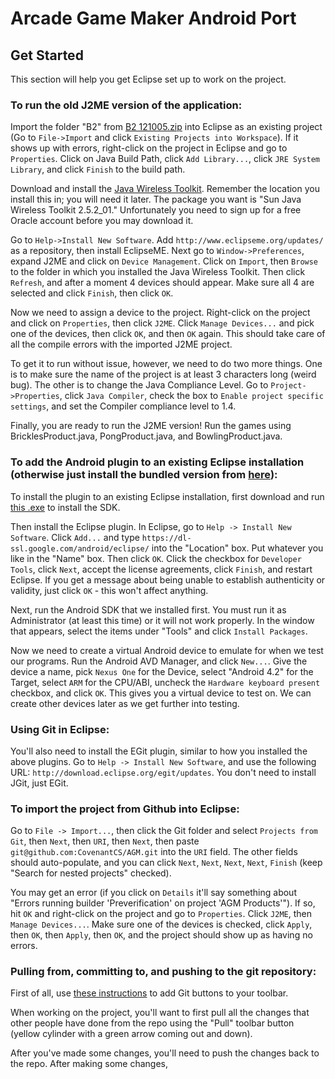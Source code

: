 Arcade Game Maker Android Port
==============================

Get Started
-----------

This section will help you get Eclipse set up to work on the project.

### To run the old J2ME version of the application:

Import the folder "B2" from [B2 121005.zip](http://kepler.covenant.edu/COS375/AGMProject/B2%20121005.zip) into Eclipse as an existing project (Go to `File->Import` and click `Existing Projects into Workspace`). If it shows up with errors, right-click on the project in Eclipse and go to `Properties`. Click on Java Build Path, click `Add Library...`, click `JRE System Library`, and click `Finish` to the build path.

Download and install the [Java Wireless Toolkit](http://www.oracle.com/technetwork/java/javasebusiness/downloads/java-archive-downloads-javame-419430.html#sun_java_wireless_toolkit-2.5.2_01b-oth-JPR). Remember the location you install this in; you will need it later. The package you want is "Sun Java Wireless Toolkit 2.5.2_01." Unfortunately you need to sign up for a free Oracle account before you may download it. 

Go to `Help->Install New Software`. Add `http://www.eclipseme.org/updates/` as a repository, then install EclipseME. Next go to `Window->Preferences`, expand J2ME and click on `Device Management`. Click on `Import`, then `Browse` to the folder in which you installed the Java Wireless Toolkit. Then click `Refresh`, and after a moment 4 devices should appear. Make sure all 4 are selected and click `Finish`, then click `OK`.

Now we need to assign a device to the project. Right-click on the project and click on `Properties`, then click `J2ME`. Click `Manage Devices...` and pick one of the devices, then click `OK`, and then `OK` again. This should take care of all the compile errors with the imported J2ME project.

To get it to run without issue, however, we need to do two more things. One is to make sure the name of the project is at least 3 characters long (weird bug). The other is to change the Java Compliance Level. Go to `Project->Properties`, click `Java Compiler`, check the box to `Enable project specific settings`, and set the Compiler compliance level to 1.4.

Finally, you are ready to run the J2ME version! Run the games using BricklesProduct.java, PongProduct.java, and BowlingProduct.java.

### To add the Android plugin to an existing Eclipse installation (otherwise just install the bundled version from [here](http://developer.android.com/sdk/index.html)):

To install the plugin to an existing Eclipse installation, first download and run [this .exe](http://dl.google.com/android/installer_r21.0.1-windows.exe) to install the SDK.

Then install the Eclipse plugin. In Eclipse, go to `Help -> Install New Software`. Click `Add...` and type `https://dl-ssl.google.com/android/eclipse/` into the "Location" box. Put whatever you like in the "Name" box. Then click `OK`. Click the checkbox for `Developer Tools`, click `Next`, accept the license agreements, click `Finish`, and restart Eclipse. If you get a message about being unable to establish authenticity or validity, just click `OK` - this won't affect anything.

Next, run the Android SDK that we installed first. You must run it as Administrator (at least this time) or it will not work properly. In the window that appears, select the items under "Tools" and click `Install Packages`.

Now we need to create a virtual Android device to emulate for when we test our programs. Run the Android AVD Manager, and click `New...`. Give the device a name, pick `Nexus One` for the Device, select "Android 4.2" for the Target, select `ARM` for the CPU/ABI, uncheck the `Hardware keyboard present` checkbox, and click `OK`. This gives you a virtual device to test on. We can create other devices later as we get further into testing.

### Using Git in Eclipse:

You'll also need to install the EGit plugin, similar to how you installed the above plugins. Go to `Help -> Install New Software`, and use the following URL: `http://download.eclipse.org/egit/updates`. You don't need to install JGit, just EGit.

### To import the project from Github into Eclipse:

Go to `File -> Import...`, then click the Git folder and select `Projects from Git`, then `Next`, then `URI`, then `Next`, then paste `git@github.com:CovenantCS/AGM.git` into the `URI` field. The other fields should auto-populate, and you can click `Next`, `Next`, `Next`, `Next`, `Finish` (keep "Search for nested projects" checked).

You may get an error (if you click on `Details` it'll say something about "Errors running builder 'Preverification' on project 'AGM Products'"). If so, hit `OK` and right-click on the project and go to `Properties`. Click `J2ME`, then `Manage Devices...`. Make sure one of the devices is checked, click `Apply`, then `OK`, then `Apply`, then `OK`, and the project should show up as having no errors.

### Pulling from, committing to, and pushing to the git repository:

First of all, use [these instructions](http://wiki.eclipse.org/EGit/User_Guide#Git_Workbench_Toolbar_and_Git_Workbench_Menu) to add Git buttons to your toolbar. 

When working on the project, you'll want to first pull all the changes that other people have done from the repo using the "Pull" toolbar button (yellow cylinder with a green arrow coming out and down).

After you've made some changes, you'll need to push the changes back to the repo. After making some changes, 

